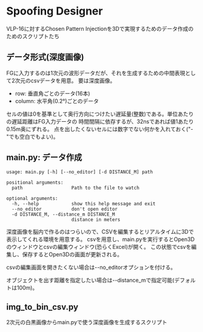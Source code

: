 # Spoofing Designer

VLP-16に対するChosen Pattern Injectionを3Dで実現するためのデータ作成のためのスクリプトたち

## データ形式(深度画像)

FGに入力するのは1次元の波形データだが、それを生成するための中間表現として2次元のcsvデータを用意。
要は深度画像。

- row: 垂直角ごとのデータ(16本)
- column: 水平角(0.2°)ごとのデータ

セルの値は0を基準として奥行方向につけたい遅延量(整数)である。単位あたりの遅延距離はFG入力データの
時間間隔に依存するが、32nsであれば値1あたり0.15m奥にずれる。
点を出したくないセルには数字でない何かを入れておく("-"でも空白でもよい)。

## main.py: データ作成

```
usage: main.py [-h] [--no_editor] [-d DISTANCE_M] path

positional arguments:
  path                  Path to the file to watch

optional arguments:
  -h, --help            show this help message and exit
  --no_editor           don't open editor
  -d DISTANCE_M, --distance_m DISTANCE_M
                        distance in meters
```

深度画像を脳内で作るのはつらいので、CSVを編集するとリアルタイムに3Dで表示してくれる環境を用意する。
csvを用意し、main.pyを実行するとOpen3Dのウィンドウとcsvの編集ウィンドウ(恐らくExcel)が開く。
この状態でcsvを編集し、保存するとOpen3Dの画面が更新される。

csvの編集画面を開きたくない場合は--no_editorオプションを付ける。

オブジェクトを出す距離を指定したい場合は--distance_mで指定可能(デフォルトは100m)。

## img_to_bin_csv.py

2次元の白黒画像からmain.pyで使う深度画像を生成するスクリプト
